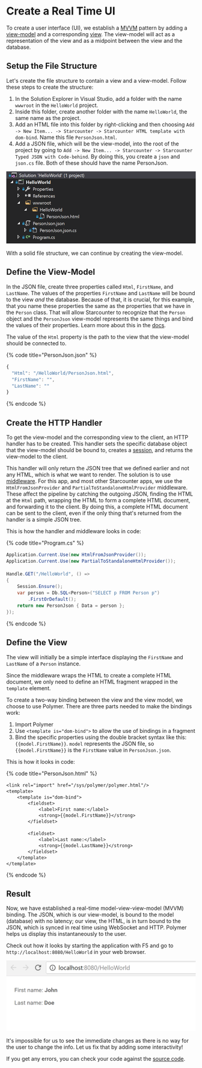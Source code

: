 # Create a Real Time UI

To create a user interface \(UI\), we establish a [MVVM](https://en.wikipedia.org/wiki/Model–view–viewmodel) pattern by adding a [view-model](../guides/blendable-web-apps/starcounter-mvvm.md#tier-2---the-view-model) and a corresponding [view](../guides/blendable-web-apps/html-views.md). The view-model will act as a representation of the view and as a midpoint between the view and the database.

## Setup the File Structure

Let's create the file structure to contain a view and a view-model. Follow these steps to create the structure:

1. In the Solution Explorer in Visual Studio, add a folder with the name `wwwroot` in the `HelloWorld` project.
2. Inside this folder, create another folder with the name `HelloWorld`, the same name as the project.
3. Add an HTML file into this folder by right-clicking and then choosing `Add -> New Item... -> Starcounter -> Starcounter HTML template with dom-bind`. Name this file `PersonJson.html`.
4. Add a JSON file, which will be the view-model, into the root of the project by going to `Add -> New Item... -> Starcounter -> Starcounter Typed JSON with Code-behind`. By doing this, you create a `json` and `json.cs` file. Both of these should have the name PersonJson.

![](../.gitbook/assets/file-structure%20%282%29.PNG)

With a solid file structure, we can continue by creating the view-model.

## Define the View-Model

In the JSON file, create three properties called `Html`, `FirstName`, and `LastName`. The values of the properties `FirstName` and `LastName` will be bound to the view _and_ the database. Because of that, it is crucial, for this example, that you name these properties the same as the properties that we have in the `Person` class. That will allow Starcounter to recognize that the `Person` object and the `PersonJson` view-model represents the same things and bind the values of their properties. Learn more about this in the [docs](../guides/typed-json/data-bindings.md).

The value of the `Html` property is the path to the view that the view-model should be connected to.

{% code title="PersonJson.json" %}
```javascript
{
  "Html": "/HelloWorld/PersonJson.html",
  "FirstName": "",
  "LastName": ""
}
```
{% endcode %}

## Create the HTTP Handler

To get the view-model and the corresponding view to the client, an HTTP handler has to be created. This handler sets the specific database object that the view-model should be bound to, creates a [session](../guides/blendable-web-apps/sessions.md), and returns the view-model to the client.

This handler will only return the JSON tree that we defined earlier and not any HTML, which is what we want to render. The solution is to use [middleware](../guides/network/middleware.md). For this app, and most other Starcounter apps, we use the `HtmlFromJsonProvider` and `PartialToStandaloneHtmlProvider` middleware. These affect the pipeline by catching the outgoing JSON, finding the HTML at the `Html` path, wrapping the HTML to form a complete HTML document, and forwarding it to the client. By doing this, a complete HTML document can be sent to the client, even if the only thing that's returned from the handler is a simple JSON tree.

This is how the handler and middleware looks in code:

{% code title="Program.cs" %}
```csharp
Application.Current.Use(new HtmlFromJsonProvider());
Application.Current.Use(new PartialToStandaloneHtmlProvider());

Handle.GET("/HelloWorld", () =>
{
    Session.Ensure();
    var person = Db.SQL<Person>("SELECT p FROM Person p")
        .FirstOrDefault();
    return new PersonJson { Data = person };
});
```
{% endcode %}

## Define the View

The view will initially be a simple interface displaying the `FirstName` and `LastName` of a `Person` instance.

Since the middleware wraps the HTML to create a complete HTML document, we only need to define an HTML fragment wrapped in the `template` element.

To create a two-way binding between the view and the view model, we choose to use Polymer. There are three parts needed to make the bindings work:  
1. Import Polymer  
2. Use `<template is="dom-bind">` to allow the use of bindings in a fragment  
3. Bind the specific properties using the double bracket syntax like this: `{{model.FirstName}}`. `model` represents the JSON file, so `{{model.FirstName}}` is the `FirstName` value in `PersonJson.json`.

This is how it looks in code:

{% code title="PersonJson.html" %}
```markup
<link rel="import" href="/sys/polymer/polymer.html"/>
<template>
    <template is="dom-bind">
        <fieldset>
            <label>First name:</label>
            <strong>{{model.FirstName}}</strong>
        </fieldset>

        <fieldset>
            <label>Last name:</label>
            <strong>{{model.LastName}}</strong>
        </fieldset>
    </template>
</template>
```
{% endcode %}

## Result

Now, we have established a real-time model-view-view-model \(MVVM\) binding. The JSON, which is our view-model, is bound to the model \(database\) with no latency; our view, the HTML, is in turn bound to the JSON, which is synced in real time using WebSocket and HTTP. Polymer helps us display this instantaneously to the user.

Check out how it looks by starting the application with F5 and go to `http://localhost:8080/HelloWorld` in your web browser.

![](../.gitbook/assets/part2%20%283%29.png)

It's impossible for us to see the immediate changes as there is no way for the user to change the info. Let us fix that by adding some interactivity!

If you get any errors, you can check your code against the [source code](https://github.com/Starcounter/HelloWorld/commit/ce3e787313aacbd6d8f6d18956ab39e24befc452).

